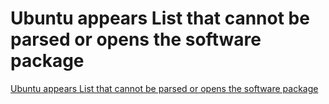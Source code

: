 # Ubuntu appears List that cannot be parsed or opens the software package
[Ubuntu appears List that cannot be parsed or opens the software package](https://aiwithcloud.com/?p=1403)